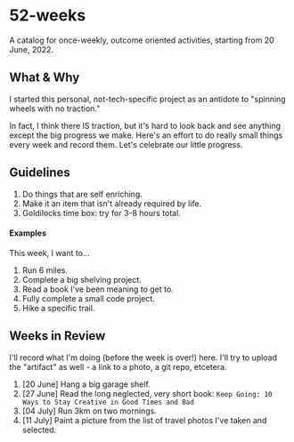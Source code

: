 # 52-weeks
A catalog for once-weekly, outcome oriented activities, starting from 20 June, 2022.

## What & Why

I started this personal, not-tech-specific project as an antidote to "spinning wheels with no traction."

In fact, I think there IS traction, but it's hard to look back and see anything except the big progress we make. Here's an effort to do really small things every week and record them.
Let's celebrate our little progress. 

## Guidelines

1. Do things that are self enriching.
2. Make it an item that isn't already required by life.
3. Goldilocks time box: try for 3-8 hours total.

#### Examples

This week, I want to...

1. Run 6 miles.
2. Complete a big shelving project.
3. Read a book I've been meaning to get to.
4. Fully complete a small code project.
5. Hike a specific trail.

## Weeks in Review

I'll record what I'm doing (before the week is over!) here. I'll try to upload the "artifact" as well - a link to a photo, a git repo, etcetera.

1. [20 June] Hang a big garage shelf.
2. [27 June] Read the long neglected, very short book: `Keep Going: 10 Ways to Stay Creative in Good Times and Bad`
3. [04 July] Run 3km on two mornings. 
4. [11 July] Paint a picture from the list of travel photos I've taken and selected.
